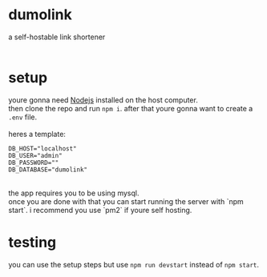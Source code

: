 # dumolink
a self-hostable link shortener<br />
<br/>

# setup
youre gonna need [Nodejs](https://nodejs.org) installed on the host computer.<br />
then clone the repo and run `npm i`. after that youre gonna want to create a `.env` file.<br />
<br/>
heres a template:

```env
DB_HOST="localhost"
DB_USER="admin"
DB_PASSWORD=""
DB_DATABASE="dumolink"
```

<br />
the app requires you to be using mysql.<br />
once you are done with that you can start running the server with `npm start`. i recommend you use `pm2` if youre self hosting.

# testing
you can use the setup steps but use `npm run devstart` instead of `npm start`.